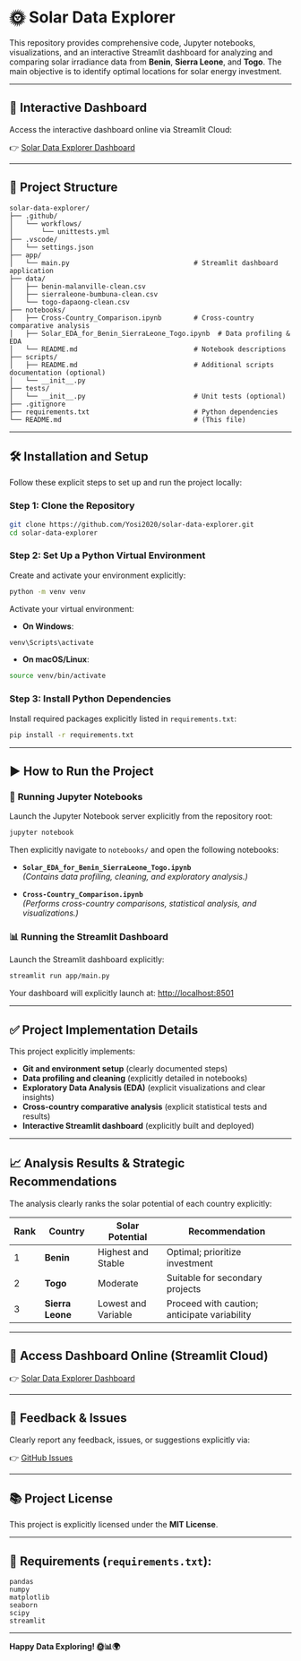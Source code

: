 # 🌞 Solar Data Explorer

This repository provides comprehensive code, Jupyter notebooks, visualizations, and an interactive Streamlit dashboard for analyzing and comparing solar irradiance data from **Benin**, **Sierra Leone**, and **Togo**. The main objective is to identify optimal locations for solar energy investment.

---

## 🚀 Interactive Dashboard

Access the interactive dashboard online via Streamlit Cloud:

👉 [Solar Data Explorer Dashboard](https://yosi2020-solar-data-explorer-notebooksmain-w3u8gl.streamlit.app/)

---

## 📂 Project Structure

```
solar-data-explorer/
├── .github/
│   └── workflows/
│       └── unittests.yml
├── .vscode/
│   └── settings.json
├── app/
│   └── main.py                               # Streamlit dashboard application
├── data/
│   ├── benin-malanville-clean.csv
│   ├── sierraleone-bumbuna-clean.csv
│   └── togo-dapaong-clean.csv
├── notebooks/
│   ├── Cross-Country_Comparison.ipynb        # Cross-country comparative analysis
│   ├── Solar_EDA_for_Benin_SierraLeone_Togo.ipynb  # Data profiling & EDA
│   └── README.md                             # Notebook descriptions
├── scripts/
│   ├── README.md                             # Additional scripts documentation (optional)
│   └── __init__.py
├── tests/
│   └── __init__.py                           # Unit tests (optional)
├── .gitignore
├── requirements.txt                          # Python dependencies
└── README.md                                 # (This file)
```

---

## 🛠️ Installation and Setup

Follow these explicit steps to set up and run the project locally:

### **Step 1: Clone the Repository**

```bash
git clone https://github.com/Yosi2020/solar-data-explorer.git
cd solar-data-explorer
```

### **Step 2: Set Up a Python Virtual Environment**

Create and activate your environment explicitly:

```bash
python -m venv venv
```

Activate your virtual environment:

- **On Windows**:
```bash
venv\Scripts\activate
```

- **On macOS/Linux**:
```bash
source venv/bin/activate
```

### **Step 3: Install Python Dependencies**

Install required packages explicitly listed in `requirements.txt`:

```bash
pip install -r requirements.txt
```

---

## ▶️ How to Run the Project

### 📓 **Running Jupyter Notebooks**

Launch the Jupyter Notebook server explicitly from the repository root:

```bash
jupyter notebook
```

Then explicitly navigate to `notebooks/` and open the following notebooks:

- **`Solar_EDA_for_Benin_SierraLeone_Togo.ipynb`**  
*(Contains data profiling, cleaning, and exploratory analysis.)*

- **`Cross-Country_Comparison.ipynb`**  
*(Performs cross-country comparisons, statistical analysis, and visualizations.)*

### 📊 **Running the Streamlit Dashboard**

Launch the Streamlit dashboard explicitly:

```bash
streamlit run app/main.py
```

Your dashboard will explicitly launch at: [http://localhost:8501](http://localhost:8501)

---

## ✅ Project Implementation Details

This project explicitly implements:

- **Git and environment setup** (clearly documented steps)
- **Data profiling and cleaning** (explicitly detailed in notebooks)
- **Exploratory Data Analysis (EDA)** (explicit visualizations and clear insights)
- **Cross-country comparative analysis** (explicit statistical tests and results)
- **Interactive Streamlit dashboard** (explicitly built and deployed)

---

## 📈 Analysis Results & Strategic Recommendations

The analysis clearly ranks the solar potential of each country explicitly:

| Rank | Country          | Solar Potential        | Recommendation                             |
|------|------------------|------------------------|--------------------------------------------|
| 1    | **Benin**        | Highest and Stable     | Optimal; prioritize investment             |
| 2    | **Togo**         | Moderate               | Suitable for secondary projects            |
| 3    | **Sierra Leone** | Lowest and Variable    | Proceed with caution; anticipate variability|

---

## 📌 Access Dashboard Online (Streamlit Cloud)

👉 [Solar Data Explorer Dashboard](https://yosi2020-solar-data-explorer-notebooksmain-w3u8gl.streamlit.app/)

---

## 📝 Feedback & Issues

Clearly report any feedback, issues, or suggestions explicitly via:

👉 [GitHub Issues](https://github.com/Yosi2020/solar-data-explorer/issues)

---

## 📚 Project License

This project is explicitly licensed under the **MIT License**.

---

## 🧰 Requirements (`requirements.txt`):

```
pandas
numpy
matplotlib
seaborn
scipy
streamlit
```

---

**Happy Data Exploring! 🌞📊🌍**
